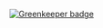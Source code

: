 

[![Greenkeeper badge](https://badges.greenkeeper.io/bylek/greenkeeper2.svg?token=30daaf785af569946869e38ac70d0ec606c323b0775f5fa3b56915d54d8cb00d&ts=1522150086962)](https://greenkeeper.io/)
